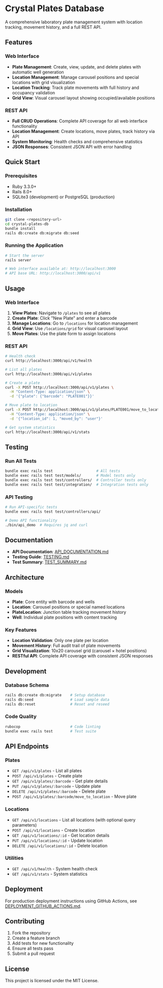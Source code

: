 # Crystal Plates Database

A comprehensive laboratory plate management system with location tracking, movement history, and a full REST API.

## Features

### Web Interface
- **Plate Management**: Create, view, update, and delete plates with automatic well generation
- **Location Management**: Manage carousel positions and special locations with grid visualization
- **Location Tracking**: Track plate movements with full history and occupancy validation
- **Grid View**: Visual carousel layout showing occupied/available positions

### REST API
- **Full CRUD Operations**: Complete API coverage for all web interface functionality
- **Location Management**: Create locations, move plates, track history via API
- **System Monitoring**: Health checks and comprehensive statistics
- **JSON Responses**: Consistent JSON API with error handling

## Quick Start

### Prerequisites
- Ruby 3.3.0+
- Rails 8.0+
- SQLite3 (development) or PostgreSQL (production)

### Installation
```bash
git clone <repository-url>
cd crystal-plates-db
bundle install
rails db:create db:migrate db:seed
```

### Running the Application
```bash
# Start the server
rails server

# Web interface available at: http://localhost:3000
# API base URL: http://localhost:3000/api/v1
```

## Usage

### Web Interface
1. **View Plates**: Navigate to `/plates` to see all plates
2. **Create Plate**: Click "New Plate" and enter a barcode
3. **Manage Locations**: Go to `/locations` for location management
4. **Grid View**: Use `/locations/grid` for visual carousel layout
5. **Move Plates**: Use the plate form to assign locations

### REST API
```bash
# Health check
curl http://localhost:3000/api/v1/health

# List all plates
curl http://localhost:3000/api/v1/plates

# Create a plate
curl -X POST http://localhost:3000/api/v1/plates \
  -H "Content-Type: application/json" \
  -d '{"plate": {"barcode": "PLATE001"}}'

# Move plate to location
curl -X POST http://localhost:3000/api/v1/plates/PLATE001/move_to_location \
  -H "Content-Type: application/json" \
  -d '{"location_id": 1, "moved_by": "user"}'

# Get system statistics
curl http://localhost:3000/api/v1/stats
```

## Testing

### Run All Tests
```bash
bundle exec rails test                    # All tests
bundle exec rails test test/models/       # Model tests only
bundle exec rails test test/controllers/  # Controller tests only
bundle exec rails test test/integration/  # Integration tests only
```

### API Testing
```bash
# Run API-specific tests
bundle exec rails test test/controllers/api/

# Demo API functionality
./bin/api_demo  # Requires jq and curl
```

## Documentation

- **API Documentation**: [API_DOCUMENTATION.md](API_DOCUMENTATION.md)
- **Testing Guide**: [TESTING.md](TESTING.md)
- **Test Summary**: [TEST_SUMMARY.md](TEST_SUMMARY.md)

## Architecture

### Models
- **Plate**: Core entity with barcode and wells
- **Location**: Carousel positions or special named locations
- **PlateLocation**: Junction table tracking movement history
- **Well**: Individual plate positions with content tracking

### Key Features
- **Location Validation**: Only one plate per location
- **Movement History**: Full audit trail of plate movements
- **Grid Visualization**: 10x20 carousel grid (carousel × hotel positions)
- **RESTful API**: Complete API coverage with consistent JSON responses

## Development

### Database Schema
```bash
rails db:create db:migrate    # Setup database
rails db:seed                 # Load sample data
rails db:reset                # Reset and reseed
```

### Code Quality
```bash
rubocop                       # Code linting
bundle exec rails test        # Test suite
```

## API Endpoints

### Plates
- `GET /api/v1/plates` - List all plates
- `POST /api/v1/plates` - Create plate
- `GET /api/v1/plates/:barcode` - Get plate details
- `PUT /api/v1/plates/:barcode` - Update plate
- `DELETE /api/v1/plates/:barcode` - Delete plate
- `POST /api/v1/plates/:barcode/move_to_location` - Move plate

### Locations
- `GET /api/v1/locations` - List all locations (with optional query parameters)
- `POST /api/v1/locations` - Create location
- `GET /api/v1/locations/:id` - Get location details
- `PUT /api/v1/locations/:id` - Update location
- `DELETE /api/v1/locations/:id` - Delete location

### Utilities
- `GET /api/v1/health` - System health check
- `GET /api/v1/stats` - System statistics

## Deployment

For production deployment instructions using GitHub Actions, see [DEPLOYMENT_GITHUB_ACTIONS.md](DEPLOYMENT_GITHUB_ACTIONS.md).

## Contributing

1. Fork the repository
2. Create a feature branch
3. Add tests for new functionality
4. Ensure all tests pass
5. Submit a pull request

## License

This project is licensed under the MIT License.
